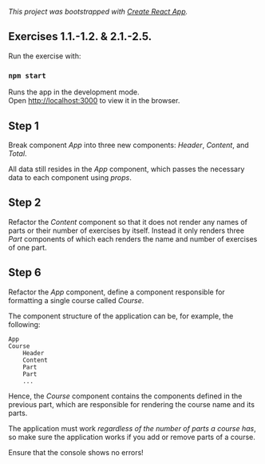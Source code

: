 _This project was bootstrapped with [Create React App](https://github.com/facebook/create-react-app)._

## Exercises 1.1.-1.2. & 2.1.-2.5.

Run the exercise with:

### `npm start`

Runs the app in the development mode.<br />
Open [http://localhost:3000](http://localhost:3000) to view it in the browser.

## Step 1

Break component _App_ into three new components: _Header_, _Content_, and _Total_.

All data still resides in the _App_ component, which passes the necessary data to each component using _props_.

## Step 2

Refactor the _Content_ component so that it does not render any names of parts or their number of exercises by itself. Instead it only renders three _Part_ components of which each renders the name and number of exercises of one part.

## Step 6

Refactor the _App_ component, define a component responsible for formatting a single course called _Course_.

The component structure of the application can be, for example, the following:

    App
    Course
        Header
        Content
        Part
        Part
        ...

Hence, the _Course_ component contains the components defined in the previous part, which are responsible for rendering the course name and its parts.

The application must work _regardless of the number of parts a course has_, so make sure the application works if you add or remove parts of a course.

Ensure that the console shows no errors!
